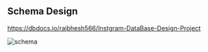 ## Schema Design
https://dbdocs.io/rajbhesh566/Instgram-DataBase-Design-Project

![schema](https://github.com/BheshRajNeupane/Instagram-PostgresSQL-project/assets/108607897/cc663b76-d10a-4696-b783-633026b9dc96)
